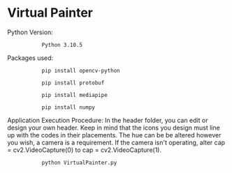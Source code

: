 # Virtual Painter
Python Version: 
               
               Python 3.10.5

Packages used:

               pip install opencv-python

               pip install protobuf
               
               pip install mediapipe
               
               pip install numpy
               
Application Execution Procedure: In the header folder, you can edit or design your own header. Keep in mind that the icons you design must line up with the codes in their placements. The hue can be be altered however you wish, a camera is a requirement. If the camera isn't operating, alter cap = cv2.VideoCapture(0) to cap = cv2.VideoCapture(1).  

               python VirtualPainter.py
